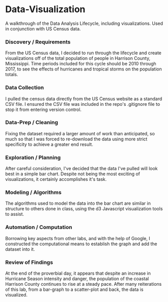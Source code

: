 # Data-Visualization
A walkthrough of the Data Analysis Lifecycle, including visualizations. Used in conjunction with US Census data.

### Discovery / Requirements
From the US Census data, I decided to run through the lifecycle and create visualizations off of the total population of people in Harrison County, Mississippi. Time periods included for this cycle should be 2010 through 2017, to see the effects of hurricanes and tropical storms on the population totals.

### Data Collection
I pulled the census data directly from the US Census website as a standard CSV file. I ensured the CSV file was included in the repo's .gitignore file to stop it from entering version control.

### Data-Prep / Cleaning
Fixing the dataset required a larger amount of work than anticipated, so much so that I was forced to re-download the data using more strict specificity to achieve a greater end result.

### Exploration / Planning
After careful consideration, I've decided that the data I've pulled will look best in a simple bar chart. Despite not being the most exciting of visualizations, it certainly accomplishes it's task.

### Modeling / Algorithms
The algorithms used to model the data into the bar chart are similar in structure to others done in class, using the d3 Javascript visualization tools to assist.

### Automation / Computation
Borrowing key aspects from other labs, and with the help of Google, I constructed the computational means to establish the graph and add the dataset into it.

### Review of Findings
At the end of the proverbial day, it appears that despite an increase in Hurricane Season intensity and danger, the population of the coastal Harrison County continues to rise at a steady pace. After many reiterations of this lab, from a bar-graph to a scatter-plot and back, the data is visualized.
